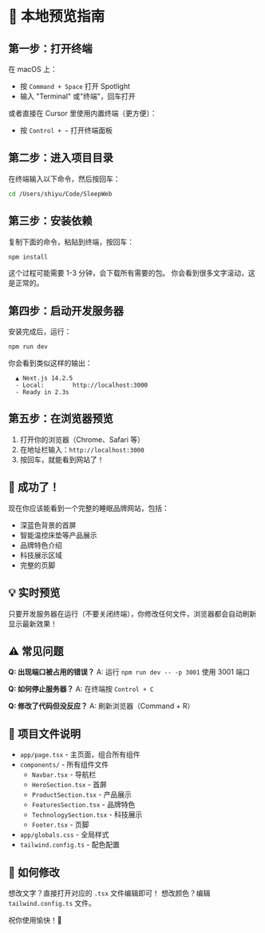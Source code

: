 # 🚀 本地预览指南

## 第一步：打开终端

在 macOS 上：
- 按 `Command + Space` 打开 Spotlight
- 输入 "Terminal" 或"终端"，回车打开

或者直接在 Cursor 里使用内置终端（更方便）：
- 按 `Control + ~` 打开终端面板

## 第二步：进入项目目录

在终端输入以下命令，然后按回车：

```bash
cd /Users/shiyu/Code/SleepWeb
```

## 第三步：安装依赖

复制下面的命令，粘贴到终端，按回车：

```bash
npm install
```

这个过程可能需要 1-3 分钟，会下载所有需要的包。
你会看到很多文字滚动，这是正常的。

## 第四步：启动开发服务器

安装完成后，运行：

```bash
npm run dev
```

你会看到类似这样的输出：
```
  ▲ Next.js 14.2.5
  - Local:        http://localhost:3000
  - Ready in 2.3s
```

## 第五步：在浏览器预览

1. 打开你的浏览器（Chrome、Safari 等）
2. 在地址栏输入：`http://localhost:3000`
3. 按回车，就能看到网站了！

## 🎉 成功了！

现在你应该能看到一个完整的睡眠品牌网站，包括：
- 深蓝色背景的首屏
- 智能温控床垫等产品展示
- 品牌特色介绍
- 科技展示区域
- 完整的页脚

## 💡 实时预览

只要开发服务器在运行（不要关闭终端），你修改任何文件，浏览器都会自动刷新显示最新效果！

## ⚠️ 常见问题

**Q: 出现端口被占用的错误？**
A: 运行 `npm run dev -- -p 3001` 使用 3001 端口

**Q: 如何停止服务器？**
A: 在终端按 `Control + C`

**Q: 修改了代码但没反应？**
A: 刷新浏览器（Command + R）

## 📁 项目文件说明

- `app/page.tsx` - 主页面，组合所有组件
- `components/` - 所有组件文件
  - `Navbar.tsx` - 导航栏
  - `HeroSection.tsx` - 首屏
  - `ProductSection.tsx` - 产品展示
  - `FeaturesSection.tsx` - 品牌特色
  - `TechnologySection.tsx` - 科技展示
  - `Footer.tsx` - 页脚
- `app/globals.css` - 全局样式
- `tailwind.config.ts` - 配色配置

## 🎨 如何修改

想改文字？直接打开对应的 `.tsx` 文件编辑即可！
想改颜色？编辑 `tailwind.config.ts` 文件。

祝你使用愉快！🎉


